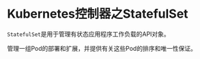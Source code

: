 # Kubernetes控制器之StatefulSet

`StatefulSet`是用于管理有状态应用程序工作负载的API对象。

管理一组Pod的部署和扩展，并提供有关这些Pod的排序和唯一性保证。

